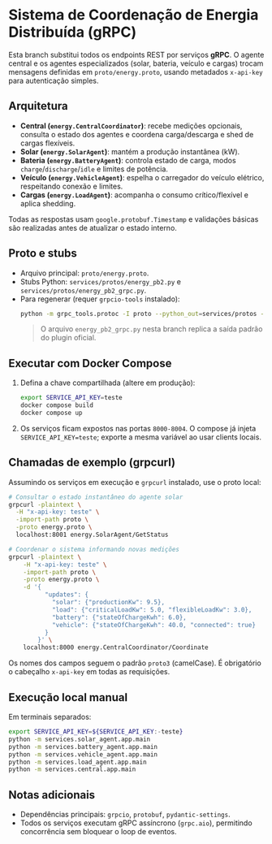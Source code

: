 # Sistema de Coordenação de Energia Distribuída (gRPC)

Esta branch substitui todos os endpoints REST por serviços **gRPC**. O agente central e os agentes especializados (solar, bateria, veículo e cargas) trocam mensagens definidas em `proto/energy.proto`, usando metadados `x-api-key` para autenticação simples.

## Arquitetura
- **Central (`energy.CentralCoordinator`)**: recebe medições opcionais, consulta o estado dos agentes e coordena carga/descarga e shed de cargas flexíveis.
- **Solar (`energy.SolarAgent`)**: mantém a produção instantânea (kW).
- **Bateria (`energy.BatteryAgent`)**: controla estado de carga, modos `charge`/`discharge`/`idle` e limites de potência.
- **Veículo (`energy.VehicleAgent`)**: espelha o carregador do veículo elétrico, respeitando conexão e limites.
- **Cargas (`energy.LoadAgent`)**: acompanha o consumo crítico/flexível e aplica shedding.

Todas as respostas usam `google.protobuf.Timestamp` e validações básicas são realizadas antes de atualizar o estado interno.

## Proto e stubs
- Arquivo principal: `proto/energy.proto`.
- Stubs Python: `services/protos/energy_pb2.py` e `services/protos/energy_pb2_grpc.py`.
- Para regenerar (requer `grpcio-tools` instalado):
  ```bash
  python -m grpc_tools.protoc -I proto --python_out=services/protos --grpc_python_out=services/protos proto/energy.proto
  ```
  > O arquivo `energy_pb2_grpc.py` nesta branch replica a saída padrão do plugin oficial.

## Executar com Docker Compose
1. Defina a chave compartilhada (altere em produção):
   ```bash
   export SERVICE_API_KEY=teste
   docker compose build
   docker compose up
   ```
2. Os serviços ficam expostos nas portas `8000-8004`. O compose já injeta `SERVICE_API_KEY=teste`; exporte a mesma variável ao usar clients locais.

## Chamadas de exemplo (grpcurl)
Assumindo os serviços em execução e `grpcurl` instalado, use o proto local:

```bash
# Consultar o estado instantâneo do agente solar
grpcurl -plaintext \
  -H "x-api-key: teste" \
  -import-path proto \
  -proto energy.proto \
  localhost:8001 energy.SolarAgent/GetStatus

# Coordenar o sistema informando novas medições
grpcurl -plaintext \
    -H "x-api-key: teste" \
    -import-path proto \
    -proto energy.proto \
    -d '{
          "updates": {
            "solar": {"productionKw": 9.5},
            "load": {"criticalLoadKw": 5.0, "flexibleLoadKw": 3.0},
            "battery": {"stateOfChargeKwh": 6.0},
            "vehicle": {"stateOfChargeKwh": 40.0, "connected": true}
          }
        }' \
    localhost:8000 energy.CentralCoordinator/Coordinate
```

Os nomes dos campos seguem o padrão `proto3` (camelCase). É obrigatório o cabeçalho `x-api-key` em todas as requisições.

## Execução local manual
Em terminais separados:
```bash
export SERVICE_API_KEY=${SERVICE_API_KEY:-teste}
python -m services.solar_agent.app.main
python -m services.battery_agent.app.main
python -m services.vehicle_agent.app.main
python -m services.load_agent.app.main
python -m services.central.app.main
```

## Notas adicionais
- Dependências principais: `grpcio`, `protobuf`, `pydantic-settings`.
- Todos os serviços executam gRPC assíncrono (`grpc.aio`), permitindo concorrência sem bloquear o loop de eventos.
